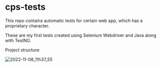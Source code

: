 # cps-tests
This repo contains automatic tests for certain web app, which has a proprietary character. 

These are my first tests created using Selenium Webdriver and Java along with TestNG. 

Project structure: 

![2022-11-08_11h37_55](https://user-images.githubusercontent.com/99602564/200543101-2411bf1d-cfcc-4f0f-b241-9bbbe4c26e45.png)
